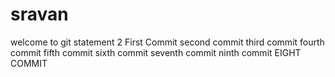 # sravan
welcome to git
statement 2
First Commit
second commit
third commit
fourth commit
fifth commit
sixth commit
seventh commit
ninth commit
EIGHT COMMIT
